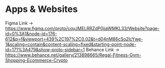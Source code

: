 # Apps & Websites
Figma Link -> https://www.figma.com/proto/cqyJMELRRZdP0jjaWMKL33/Website?page-id=0%3A1&node-id=176-612&p=f&viewport=439%2C197%2C0.02&t=d04nM86cSo2lcYwe-1&scaling=contain&content-scaling=fixed&starting-point-node-id=171%3A479&show-proto-sidebar=1
Behance Link -> https://www.behance.net/gallery/213898665/Regal-Fitness-Gym-Shopping-Ecommerce-Crypto
